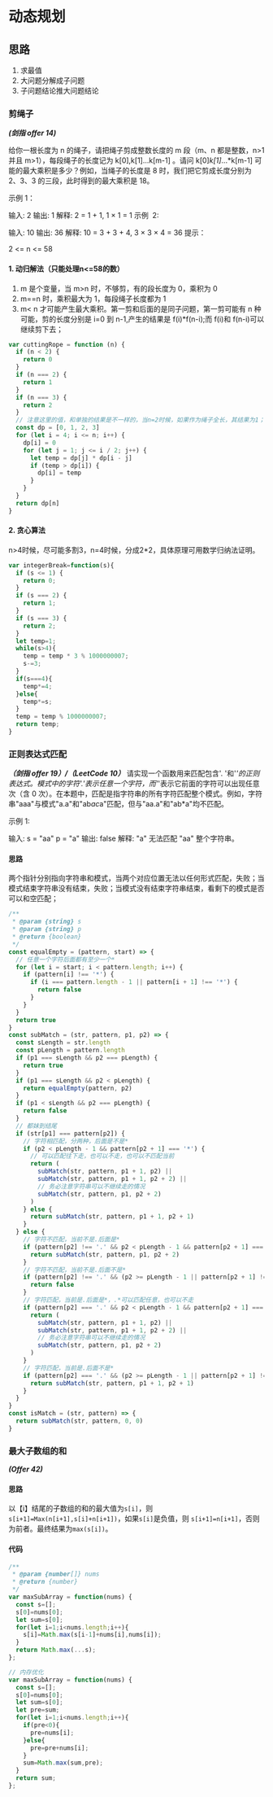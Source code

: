 # 动态规划

## 思路

1. 求最值
2. 大问题分解成子问题
3. 子问题结论推大问题结论

### 剪绳子

**_(剑指 offer 14)_**

给你一根长度为 n 的绳子，请把绳子剪成整数长度的 m 段（m、n 都是整数，n>1 并且 m>1），每段绳子的长度记为 k[0],k[1]...k[m-1] 。请问 k[0]_k[1]_...\*k[m-1] 可能的最大乘积是多少？例如，当绳子的长度是 8 时，我们把它剪成长度分别为 2、3、3 的三段，此时得到的最大乘积是 18。

示例 1：

输入: 2
输出: 1
解释: 2 = 1 + 1, 1 × 1 = 1
示例  2:

输入: 10
输出: 36
解释: 10 = 3 + 3 + 4, 3 × 3 × 4 = 36
提示：

2 <= n <= 58

#### 1. 动归解法（只能处理n<=58的数）

1. m 是个变量，当 m>n 时，不够剪，有的段长度为 0，乘积为 0
2. m==n 时，乘积最大为 1，每段绳子长度都为 1
3. m< n 才可能产生最大乘积。第一剪和后面的是同子问题，第一剪可能有 n 种可能，剪的长度分别是 i=0 到 n-1,产生的结果是 f(i)\*f(n-i);而 f(i)和 f(n-i)可以继续剪下去；

```js
var cuttingRope = function (n) {
  if (n < 2) {
    return 0
  }
  if (n === 2) {
    return 1
  }
  if (n === 3) {
    return 2
  }
  // 注意这里的值，和单独的结果是不一样的，当n=2时候，如果作为绳子全长，其结果为1；如果作为一段，其值应该为2
  const dp = [0, 1, 2, 3]
  for (let i = 4; i <= n; i++) {
    dp[i] = 0
    for (let j = 1; j <= i / 2; j++) {
      let temp = dp[j] * dp[i - j]
      if (temp > dp[i]) {
        dp[i] = temp
      }
    }
  }
  return dp[n]
}
```

#### 2. 贪心算法
n>4时候，尽可能多割3，n=4时候，分成2*2，具体原理可用数学归纳法证明。
```js
var integerBreak=function(s){
  if (s <= 1) {
    return 0;
  }
  if (s === 2) {
    return 1;
  }
  if (s === 3) {
    return 2;
  }
  let temp=1;
  while(s>4){
    temp = temp * 3 % 1000000007;
    s-=3;
  }
  if(s===4){
    temp*=4;
  }else{
    temp*=s;
  }
  temp = temp % 1000000007;
  return temp;
}
```
### 正则表达式匹配

**_（剑指 offer 19）/（LeetCode 10）_**
请实现一个函数用来匹配包含'. '和'_'的正则表达式。模式中的字符'.'表示任意一个字符，而'_'表示它前面的字符可以出现任意次（含 0 次）。在本题中，匹配是指字符串的所有字符匹配整个模式。例如，字符串"aaa"与模式"a.a"和"ab*ac*a"匹配，但与"aa.a"和"ab\*a"均不匹配。

示例 1:

输入:
s = "aa"
p = "a"
输出: false
解释: "a" 无法匹配 "aa" 整个字符串。

#### 思路

两个指针分别指向字符串和模式，当两个对应位置无法以任何形式匹配，失败；当模式结束字符串没有结束，失败；当模式没有结束字符串结束，看剩下的模式是否可以和空匹配；

```js
/**
 * @param {string} s
 * @param {string} p
 * @return {boolean}
 */
const equalEmpty = (pattern, start) => {
  // 任意一个字符后面都有至少一个*
  for (let i = start; i < pattern.length; i++) {
    if (pattern[i] !== '*') {
      if (i === pattern.length - 1 || pattern[i + 1] !== '*') {
        return false
      }
    }
  }
  return true
}
const subMatch = (str, pattern, p1, p2) => {
  const sLength = str.length
  const pLength = pattern.length
  if (p1 === sLength && p2 === pLength) {
    return true
  }
  if (p1 === sLength && p2 < pLength) {
    return equalEmpty(pattern, p2)
  }
  if (p1 < sLength && p2 === pLength) {
    return false
  }
  // 都妹到结尾
  if (str[p1] === pattern[p2]) {
    // 字符相匹配，分两种，后面是不是*
    if (p2 < pLength - 1 && pattern[p2 + 1] === '*') {
      // 可以匹配往下走，也可以不走，也可以不匹配当前
      return (
        subMatch(str, pattern, p1 + 1, p2) ||
        subMatch(str, pattern, p1 + 1, p2 + 2) ||
        // 务必注意字符串可以不继续走的情况
        subMatch(str, pattern, p1, p2 + 2)
      )
    } else {
      return subMatch(str, pattern, p1 + 1, p2 + 1)
    }
  } else {
    // 字符不匹配，当前不是.后面是*
    if (pattern[p2] !== '.' && p2 < pLength - 1 && pattern[p2 + 1] === '*') {
      return subMatch(str, pattern, p1, p2 + 2)
    }
    // 字符不匹配，当前不是.后面不是*
    if (pattern[p2] !== '.' && (p2 >= pLength - 1 || pattern[p2 + 1] !== '*')) {
      return false
    }
    // 字符匹配，当前是.后面是*，.*可以匹配任意，也可以不走
    if (pattern[p2] === '.' && p2 < pLength - 1 && pattern[p2 + 1] === '*') {
      return (
        subMatch(str, pattern, p1 + 1, p2) ||
        subMatch(str, pattern, p1 + 1, p2 + 2) ||
        // 务必注意字符串可以不继续走的情况
        subMatch(str, pattern, p1, p2 + 2)
      )
    }
    // 字符匹配，当前是.后面不是*
    if (pattern[p2] === '.' && (p2 >= pLength - 1 || pattern[p2 + 1] !== '*')) {
      return subMatch(str, pattern, p1 + 1, p2 + 1)
    }
  }
}
const isMatch = (str, pattern) => {
  return subMatch(str, pattern, 0, 0)
}
```


### 最大子数组的和

***(Offer 42)***

#### 思路
以【i】结尾的子数组的和的最大值为`s[i]`，则`s[i+1]=Max(n[i+1],s[i]+n[i+1])`，如果`s[i]`是负值，则 `s[i+1]=n[i+1]`，否则为前者。最终结果为`max(s[i])`。

#### 代码
```js
/**
 * @param {number[]} nums
 * @return {number}
 */
var maxSubArray = function(nums) {
  const s=[];
  s[0]=nums[0];
  let sum=s[0];
  for(let i=1;i<nums.length;i++){
    s[i]=Math.max(s[i-1]+nums[i],nums[i]);
  }
  return Math.max(...s);
};

// 内存优化
var maxSubArray = function(nums) {
  const s=[];
  s[0]=nums[0];
  let sum=s[0];
  let pre=sum;
  for(let i=1;i<nums.length;i++){
    if(pre<0){
      pre=nums[i];
    }else{
      pre=pre+nums[i];
    }
    sum=Math.max(sum,pre);
  }
  return sum;
};
```

